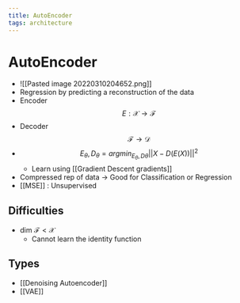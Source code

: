 ```yaml
---
title: AutoEncoder
tags: architecture
---
```


# AutoEncoder
- ![[Pasted image 20220310204652.png]]
- Regression by predicting a reconstruction of the data
- Encoder $$E : \mathscr{X} \rightarrow \mathscr{F}$$
- Decoder $$\mathscr{F} \rightarrow \mathscr{D}$$
- $$E_\theta, D_\theta = argmin_{E_\theta, D\theta}||X-D(E(X))||^2$$
	- Learn using [[Gradient Descent gradients]]
- Compressed rep of data -> Good for Classification or Regression
- [[MSE]] : Unsupervised

## Difficulties
- dim $\mathscr{F} \lt \mathscr{X}$
	- Cannot learn the identity function

## Types
- [[Denoising Autoencoder]]
- [[VAE]]







































